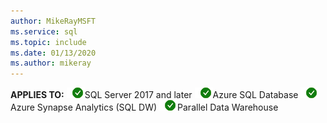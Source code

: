 ```yaml
---
author: MikeRayMSFT
ms.service: sql
ms.topic: include
ms.date: 01/13/2020
ms.author: mikeray
---
```


<Token>**APPLIES TO:** ![yes](media/yes.png)SQL Server 2017 and later ![yes](media/yes.png)Azure SQL Database ![yes](media/yes.png)Azure Synapse Analytics (SQL DW) ![yes](media/yes.png)Parallel Data Warehouse </Token>
